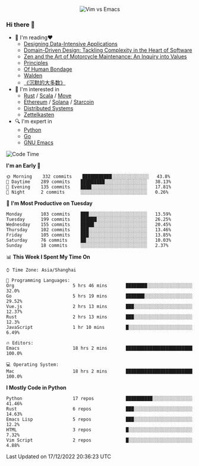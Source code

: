 <p align="center">
    <img src="https://gist.githubusercontent.com/coldnight/e696baffb094e71c96cb302118878eae/raw/40ea5053a6f66cc65f90f437e4173497da225958/banner.gif" alt="Vim vs Emacs" />
</p>

### Hi there 👋

- 📖 I'm reading❤️
    + [Designing Data-Intensive Applications](https://www.oreilly.com/library/view/designing-data-intensive-applications/9781491903063/)
    + [Domain-Driven Design: Tackling Complexity in the Heart of Software](https://www.dddcommunity.org/book/evans_2003/)
    + [Zen and the Art of Motorcycle Maintenance: An Inquiry into Values](https://en.wikipedia.org/wiki/Zen_and_the_Art_of_Motorcycle_Maintenance)
    + [Principles](https://www.principles.com/)
    + [Of Human Bondage](https://en.wikipedia.org/wiki/Of_Human_Bondage)
    + [Walden](https://en.wikipedia.org/wiki/Walden)
    + [《沉默的大多数》](https://en.wikipedia.org/wiki/Silent_majority)
- 🌱 I'm interested in
    + [Rust](https://www.rust-lang.org/) / [Scala](https://www.scala-lang.org/) / [Move](https://github.com/move-language/move/)
    + [Ethereum](https://ethereum.org/en/) / [Solana](https://solana.com/) / [Starcoin](https://github.com/starcoinorg/starcoin)
	+ [Distributed Systems](https://www.linuxzen.com/notes/topics/20200320174417_%E5%88%86%E5%B8%83%E5%BC%8F/)
	+ [Zettelkasten](https://www.linuxzen.com/notes/notes/20220120080920-slip_box/)
- 🔍 I'm expert in
    + [Python](https://www.python.org/)
    + [Go](https://go.dev/)
    + [GNU Emacs](https://www.gnu.org/software/emacs/)

<!--START_SECTION:waka-->
![Code Time](http://img.shields.io/badge/Code%20Time-1%2C807%20hrs%2014%20mins-blue)

**I'm an Early 🐤** 

```text
🌞 Morning    332 commits    ███████████░░░░░░░░░░░░░░   43.8% 
🌆 Daytime    289 commits    █████████░░░░░░░░░░░░░░░░   38.13% 
🌃 Evening    135 commits    ████░░░░░░░░░░░░░░░░░░░░░   17.81% 
🌙 Night      2 commits      ░░░░░░░░░░░░░░░░░░░░░░░░░   0.26%

```
📅 **I'm Most Productive on Tuesday** 

```text
Monday       103 commits    ███░░░░░░░░░░░░░░░░░░░░░░   13.59% 
Tuesday      199 commits    ██████░░░░░░░░░░░░░░░░░░░   26.25% 
Wednesday    155 commits    █████░░░░░░░░░░░░░░░░░░░░   20.45% 
Thursday     102 commits    ███░░░░░░░░░░░░░░░░░░░░░░   13.46% 
Friday       105 commits    ███░░░░░░░░░░░░░░░░░░░░░░   13.85% 
Saturday     76 commits     ██░░░░░░░░░░░░░░░░░░░░░░░   10.03% 
Sunday       18 commits     ░░░░░░░░░░░░░░░░░░░░░░░░░   2.37%

```


📊 **This Week I Spent My Time On** 

```text
⌚︎ Time Zone: Asia/Shanghai

💬 Programming Languages: 
Org                      5 hrs 46 mins       ████████░░░░░░░░░░░░░░░░░   32.0% 
Go                       5 hrs 19 mins       ███████░░░░░░░░░░░░░░░░░░   29.52% 
Vue.js                   2 hrs 13 mins       ███░░░░░░░░░░░░░░░░░░░░░░   12.37% 
Rust                     2 hrs 13 mins       ███░░░░░░░░░░░░░░░░░░░░░░   12.3% 
JavaScript               1 hr 10 mins        █░░░░░░░░░░░░░░░░░░░░░░░░   6.49%

🔥 Editors: 
Emacs                    18 hrs 2 mins       █████████████████████████   100.0%

💻 Operating System: 
Mac                      18 hrs 2 mins       █████████████████████████   100.0%

```

**I Mostly Code in Python** 

```text
Python                   17 repos            ██████████░░░░░░░░░░░░░░░   41.46% 
Rust                     6 repos             ███░░░░░░░░░░░░░░░░░░░░░░   14.63% 
Emacs Lisp               5 repos             ███░░░░░░░░░░░░░░░░░░░░░░   12.2% 
HTML                     3 repos             █░░░░░░░░░░░░░░░░░░░░░░░░   7.32% 
Vim Script               2 repos             █░░░░░░░░░░░░░░░░░░░░░░░░   4.88%

```



 Last Updated on 17/12/2022 20:36:23 UTC
<!--END_SECTION:waka-->
